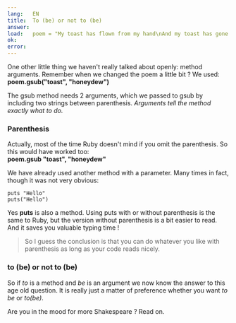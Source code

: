 ```yaml
---
lang:   EN
title:  To (be) or not to (be)
answer: 
load:   poem = "My toast has flown from my hand\nAnd my toast has gone to the moon.\nYada yada yada\n"
ok:     
error:  
---
```


One other little thing we haven't really talked about openly: method arguments.
Remember when we changed the poem a little bit ? We used:  
__poem.gsub("toast", "honeydew")__
    
The gsub method needs 2 arguments, which we passed to gsub by including two strings between
parenthesis. _Arguments tell the method exactly what to do._

### Parenthesis
Actually, most of the time Ruby doesn't mind if you omit the parenthesis. So this would have
worked too:  
__poem.gsub "toast", "honeydew"__

We have already used another method with a parameter. Many times in fact, though it was not very
obvious:

    puts "Hello"
    puts("Hello")
    
Yes __puts__ is also a method. Using puts with or without parenthesis is the same to Ruby, but the
version without parenthesis is a bit easier to read. And it saves you valuable typing time !

> So I guess the conclusion is that you can do whatever you like with parenthesis as long as your
> code reads nicely.

### to (be) or not to (be)
So if _to_ is a method and _be_ is an argument we now know the answer to this age old question.
It is really just a matter of preference whether you want _to be_ or _to(be)_.

Are you in the mood for more Shakespeare ? Read on.
